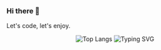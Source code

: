 ### Hi there 👋

Let's code, let's enjoy.

<!-- GitHub Activity -->
<div align="center">
  <img src="https://github-readme-stats.vercel.app/api/top-langs/?username=JNBarrachina&layout=compact&theme=dark" alt="Top Langs" />
    <img src="https://readme-typing-svg.herokuapp.com?font=Fira+Code&size=22&duration=4000&color=6FF784&center=true&vCenter=true&width=500&lines=Bienvenido+a+mi+GitHub;Aprendiendo+y+explorando+GitHub" alt="Typing SVG" />
</div>









<!--
**JNBarrachina/JNBarrachina** is a ✨ _special_ ✨ repository because its `README.md` (this file) appears on your GitHub profile.

Here are some ideas to get you started:

- 🔭 I’m currently working on ...
- 🌱 I’m currently learning ...
- 👯 I’m looking to collaborate on ...
- 🤔 I’m looking for help with ...
- 💬 Ask me about ...
- 📫 How to reach me: ...
- 😄 Pronouns: ...
- ⚡ Fun fact: ...
-->
